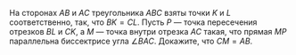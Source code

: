 На сторонах $AB$ и $AC$ треугольника $ABC$ взяты точки $K$ и $L$ 
соответственно, так, что $BK=CL$. Пусть $P$ —  точка пересечения отрезков 
$BL$ и $CK$, а $M$ —  точка внутри отрезка $AC$ такая, что прямая $MP$ 
параллельна биссектрисе угла $\angle BAC$. Докажите, что $CM=AB$.